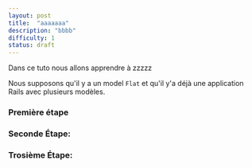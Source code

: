 ```yaml
---
layout: post
title:  "aaaaaaa"
description: "bbbb"
difficulty: 1
status: draft
---
```


Dans ce tuto nous allons apprendre à zzzzz

Nous supposons qu'il y a un model `Flat` et qu'il y'a déjà une application Rails avec plusieurs modèles.

### Première étape


### Seconde Étape:


### Trosième Étape:


